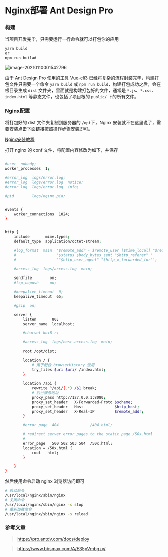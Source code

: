 # Nginx部署 Ant Design Pro

### 构建

当项目开发完毕，只需要运行一行命令就可以打包你的应用

```bash
yarn build
or
npm run builad
```

![image-20210110001542796](https://cxhello.oss-cn-beijing.aliyuncs.com/image/image-20210110001542796.png)

由于 Ant Design Pro 使用的工具 [Vue-cli3](https://cli.vuejs.org/) 已经将复杂的流程封装完毕，构建打包文件只需要一个命令 `yarn build` 或 `npm run build`，构建打包成功之后，会在根目录生成 `dist` 文件夹，里面就是构建打包好的文件，通常是 `*.js`、`*.css`、`index.html` 等静态文件，也包括了项目根的 `public/` 下的所有文件。

### Nginx配置

将打包好的 dist 文件夹复制到服务器的 `/opt`下，Nginx 安装就不在这里说了，需要安装点击下面链接按照操作步骤安装即可。

[Nginx安装教程](https://cxhello.github.io/docs/#/article/%E7%8E%AF%E5%A2%83%E5%AE%89%E8%A3%85/Nginx%E5%AE%89%E8%A3%85%E4%B8%8E%E9%85%8D%E7%BD%AE)

打开 nginx 的 conf 文件，将配置内容修改为如下，并保存

```bash

#user  nobody;
worker_processes  1;

#error_log  logs/error.log;
#error_log  logs/error.log  notice;
#error_log  logs/error.log  info;

#pid        logs/nginx.pid;


events {
    worker_connections  1024;
}


http {
    include       mime.types;
    default_type  application/octet-stream;

    #log_format  main  '$remote_addr - $remote_user [$time_local] "$request" '
    #                  '$status $body_bytes_sent "$http_referer" '
    #                  '"$http_user_agent" "$http_x_forwarded_for"';

    #access_log  logs/access.log  main;

    sendfile        on;
    #tcp_nopush     on;

    #keepalive_timeout  0;
    keepalive_timeout  65;

    #gzip  on;

    server {
        listen       80;
        server_name  localhost;

        #charset koi8-r;

        #access_log  logs/host.access.log  main;
		
        root /opt/dist;

        location / {
            # 用于配合 browserHistory 使用
            try_files $uri $uri/ /index.html;			
        }
		
        location /api {
            rewrite ^/api/(.*) /$1 break;
            # 后台服务地址
            proxy_pass http://127.0.0.1:8080;
            proxy_set_header   X-Forwarded-Proto $scheme;
            proxy_set_header   Host              $http_host;
            proxy_set_header   X-Real-IP         $remote_addr;
        }

        #error_page  404              /404.html;

        # redirect server error pages to the static page /50x.html
        #
        error_page   500 502 503 504  /50x.html;
        location = /50x.html {
            root   html;
        }

    }
}
```

然后使用命令启动 nginx 浏览器访问即可

```bash
# 启动命令
/usr/local/nginx/sbin/nginx
# 关闭命令
/usr/local/nginx/sbin/nginx -s stop
# 重新加载命令
/usr/local/nginx/sbin/nginx -s reload
```

### 参考文章

> https://pro.antdv.com/docs/deploy

> https://www.bbsmax.com/A/E35pVmbgzv/
